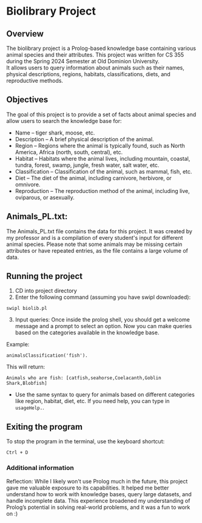 # Biolibrary Project

## Overview
The biolibrary project is a Prolog-based knowledge base containing various animal species and their attributes. This project was written for CS 355 during the Spring 2024 Semester at Old Dominion University.  
It allows users to query information about animals such as their names, physical descriptions, regions, habitats, classifications, diets, and reproductive methods. 

## Objectives

The goal of this project is to provide a set of facts about animal species and allow users to search the knowledge base for:

- Name – tiger shark, moose, etc.
- Description – A brief physical description of the animal.
- Region – Regions where the animal is typically found, such as North America, Africa (north, south, central), etc.
- Habitat – Habitats where the animal lives, including mountain, coastal, tundra, forest, swamp, jungle, fresh water, salt water, etc.
- Classification – Classification of the animal, such as mammal, fish, etc.
- Diet – The diet of the animal, including carnivore, herbivore, or omnivore.
- Reproduction – The reproduction method of the animal, including live, oviparous, or asexually.


## Animals_PL.txt:
The Animals_PL.txt file contains the data for this project. It was created by my professor and is a compilation of every student's input for different animal species. Please note that some animals may be missing certain attributes or have repeated entries, as the file contains a large volume of data. 

## Running the project
1. CD into project directory
2. Enter the following command (assuming you have swipl downloaded):
```terminal
swipl biolib.pl
```
3. Input queries:
Once inside the prolog shell, you should get a welcome message and a prompt to select an option. Now you can make queries based on the categories available in the knowledge base.

Example:
```
animalsClassification('fish'). 
```
This will return: 
```
Animals who are fish: [catfish,seahorse,Coelacanth,Goblin Shark,Blobfish]
```
- Use the same syntax to query for animals based on different categories like region, habitat, diet, etc. If you need help, you can type in ```usageHelp.```.

## Exiting the program
To stop the program in the terminal, use the keyboard shortcut:
```
Ctrl + D
```

### Additional information

Reflection:
While I likely won't use Prolog much in the future, this project gave me valuable exposure to its capabilities. It helped me better understand how to work with knowledge bases, query large datasets, and handle incomplete data. This experience broadened my understanding of Prolog’s potential in solving real-world problems, and it was a fun to work on :) 
